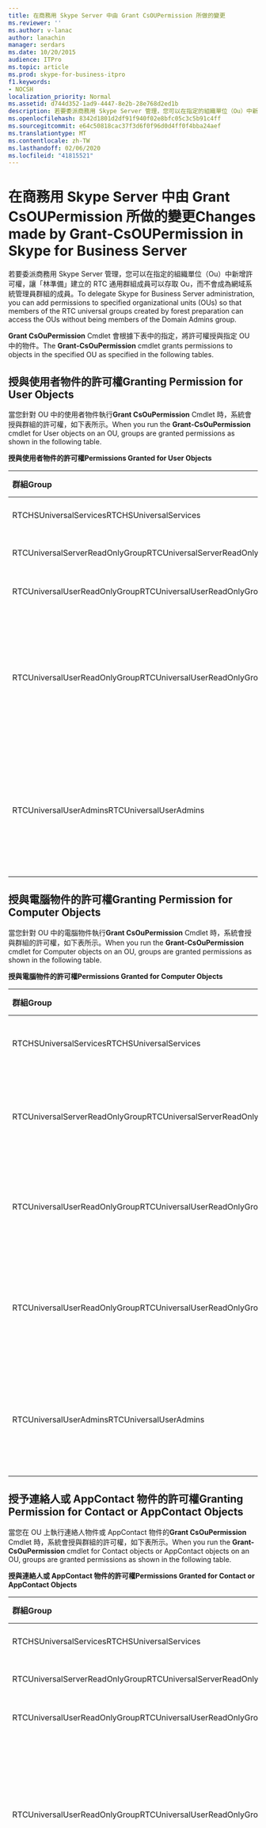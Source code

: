 ```yaml
---
title: 在商務用 Skype Server 中由 Grant CsOUPermission 所做的變更
ms.reviewer: ''
ms.author: v-lanac
author: lanachin
manager: serdars
ms.date: 10/20/2015
audience: ITPro
ms.topic: article
ms.prod: skype-for-business-itpro
f1.keywords:
- NOCSH
localization_priority: Normal
ms.assetid: d744d352-1ad9-4447-8e2b-28e768d2ed1b
description: 若要委派商務用 Skype Server 管理，您可以在指定的組織單位（Ou）中新增許可權，讓「林準備」建立的 RTC 通用群組成員可以存取 Ou，而不會成為網域系統管理員群組的成員。
ms.openlocfilehash: 8342d1801d2df91f940f02e8bfc05c3c5b91c4ff
ms.sourcegitcommit: e64c50818cac37f3d6f0f96d0d4ff0f4bba24aef
ms.translationtype: MT
ms.contentlocale: zh-TW
ms.lasthandoff: 02/06/2020
ms.locfileid: "41815521"
---
```

# <a name="changes-made-by-grant-csoupermission-in-skype-for-business-server"></a><span data-ttu-id="f1c9d-103">在商務用 Skype Server 中由 Grant CsOUPermission 所做的變更</span><span class="sxs-lookup"><span data-stu-id="f1c9d-103">Changes made by Grant-CsOUPermission in Skype for Business Server</span></span>
 
<span data-ttu-id="f1c9d-104">若要委派商務用 Skype Server 管理，您可以在指定的組織單位（Ou）中新增許可權，讓「林準備」建立的 RTC 通用群組成員可以存取 Ou，而不會成為網域系統管理員群組的成員。</span><span class="sxs-lookup"><span data-stu-id="f1c9d-104">To delegate Skype for Business Server administration, you can add permissions to specified organizational units (OUs) so that members of the RTC universal groups created by forest preparation can access the OUs without being members of the Domain Admins group.</span></span> 
  
<span data-ttu-id="f1c9d-105">**Grant CsOuPermission** Cmdlet 會根據下表中的指定，將許可權授與指定 OU 中的物件。</span><span class="sxs-lookup"><span data-stu-id="f1c9d-105">The **Grant-CsOuPermission** cmdlet grants permissions to objects in the specified OU as specified in the following tables.</span></span>
  
## <a name="granting-permission-for-user-objects"></a><span data-ttu-id="f1c9d-106">授與使用者物件的許可權</span><span class="sxs-lookup"><span data-stu-id="f1c9d-106">Granting Permission for User Objects</span></span>

<span data-ttu-id="f1c9d-107">當您針對 OU 中的使用者物件執行**Grant CsOuPermission** Cmdlet 時，系統會授與群組的許可權，如下表所示。</span><span class="sxs-lookup"><span data-stu-id="f1c9d-107">When you run the **Grant-CsOuPermission** cmdlet for User objects on an OU, groups are granted permissions as shown in the following table.</span></span>
  
<span data-ttu-id="f1c9d-108">**授與使用者物件的許可權**</span><span class="sxs-lookup"><span data-stu-id="f1c9d-108">**Permissions Granted for User Objects**</span></span>

|<span data-ttu-id="f1c9d-109">**群組**</span><span class="sxs-lookup"><span data-stu-id="f1c9d-109">**Group**</span></span>|<span data-ttu-id="f1c9d-110">**拒絕**</span><span class="sxs-lookup"><span data-stu-id="f1c9d-110">**Permission**</span></span>|<span data-ttu-id="f1c9d-111">**適用于**</span><span class="sxs-lookup"><span data-stu-id="f1c9d-111">**Applies to**</span></span>|
|:-----|:-----|:-----|
|<span data-ttu-id="f1c9d-112">RTCHSUniversalServices</span><span class="sxs-lookup"><span data-stu-id="f1c9d-112">RTCHSUniversalServices</span></span>  <br/> |<span data-ttu-id="f1c9d-113">複製目錄變更</span><span class="sxs-lookup"><span data-stu-id="f1c9d-113">Replicating directory changes</span></span>  <br/> |<span data-ttu-id="f1c9d-114">僅限這個物件</span><span class="sxs-lookup"><span data-stu-id="f1c9d-114">This object only</span></span>  <br/> |
|<span data-ttu-id="f1c9d-115">RTCUniversalServerReadOnlyGroup</span><span class="sxs-lookup"><span data-stu-id="f1c9d-115">RTCUniversalServerReadOnlyGroup</span></span>  <br/> |<span data-ttu-id="f1c9d-116">清單內容</span><span class="sxs-lookup"><span data-stu-id="f1c9d-116">List contents</span></span>  <br/> <span data-ttu-id="f1c9d-117">讀取所有屬性</span><span class="sxs-lookup"><span data-stu-id="f1c9d-117">Read all properties</span></span>  <br/> <span data-ttu-id="f1c9d-118">讀取權限</span><span class="sxs-lookup"><span data-stu-id="f1c9d-118">Read permissions</span></span>  <br/> |<span data-ttu-id="f1c9d-119">僅限這個物件</span><span class="sxs-lookup"><span data-stu-id="f1c9d-119">This object only</span></span>  <br/> |
|<span data-ttu-id="f1c9d-120">RTCUniversalUserReadOnlyGroup</span><span class="sxs-lookup"><span data-stu-id="f1c9d-120">RTCUniversalUserReadOnlyGroup</span></span>  <br/> |<span data-ttu-id="f1c9d-121">清單內容</span><span class="sxs-lookup"><span data-stu-id="f1c9d-121">List contents</span></span>  <br/> <span data-ttu-id="f1c9d-122">讀取所有屬性</span><span class="sxs-lookup"><span data-stu-id="f1c9d-122">Read all properties</span></span>  <br/> <span data-ttu-id="f1c9d-123">讀取權限</span><span class="sxs-lookup"><span data-stu-id="f1c9d-123">Read permissions</span></span>  <br/> |<span data-ttu-id="f1c9d-124">僅限這個物件</span><span class="sxs-lookup"><span data-stu-id="f1c9d-124">This object only</span></span>  <br/> |
|<span data-ttu-id="f1c9d-125">RTCUniversalUserReadOnlyGroup</span><span class="sxs-lookup"><span data-stu-id="f1c9d-125">RTCUniversalUserReadOnlyGroup</span></span>  <br/> |<span data-ttu-id="f1c9d-126">閱讀 RTCUserSearchPropertySet</span><span class="sxs-lookup"><span data-stu-id="f1c9d-126">Read RTCUserSearchPropertySet</span></span>  <br/> <span data-ttu-id="f1c9d-127">閱讀 RTCUserProvisioningPropertySet</span><span class="sxs-lookup"><span data-stu-id="f1c9d-127">Read RTCUserProvisioningPropertySet</span></span>  <br/> <span data-ttu-id="f1c9d-128">閱讀 RTCPropertySet</span><span class="sxs-lookup"><span data-stu-id="f1c9d-128">Read RTCPropertySet</span></span>  <br/> <span data-ttu-id="f1c9d-129">閱讀公用資訊</span><span class="sxs-lookup"><span data-stu-id="f1c9d-129">Read Public-Information</span></span>  <br/> <span data-ttu-id="f1c9d-130">閱讀一般資訊</span><span class="sxs-lookup"><span data-stu-id="f1c9d-130">Read General-Information</span></span>  <br/> <span data-ttu-id="f1c9d-131">閱讀使用者-帳戶限制</span><span class="sxs-lookup"><span data-stu-id="f1c9d-131">Read User-Account-Restrictions</span></span>  <br/> |<span data-ttu-id="f1c9d-132">後代使用者物件</span><span class="sxs-lookup"><span data-stu-id="f1c9d-132">Descendant User objects</span></span>  <br/> |
|<span data-ttu-id="f1c9d-133">RTCUniversalUserAdmins</span><span class="sxs-lookup"><span data-stu-id="f1c9d-133">RTCUniversalUserAdmins</span></span>  <br/> |<span data-ttu-id="f1c9d-134">撰寫 RTCUserSearchPropertySet</span><span class="sxs-lookup"><span data-stu-id="f1c9d-134">Write RTCUserSearchPropertySet</span></span>  <br/> <span data-ttu-id="f1c9d-135">撰寫 msExchUCVoiceMailSettings</span><span class="sxs-lookup"><span data-stu-id="f1c9d-135">Write msExchUCVoiceMailSettings</span></span>  <br/> <span data-ttu-id="f1c9d-136">撰寫 RTCUserProvisioningPropertySet</span><span class="sxs-lookup"><span data-stu-id="f1c9d-136">Write RTCUserProvisioningPropertySet</span></span>  <br/> <span data-ttu-id="f1c9d-137">撰寫 RTCPropertySet</span><span class="sxs-lookup"><span data-stu-id="f1c9d-137">Write RTCPropertySet</span></span>  <br/> <span data-ttu-id="f1c9d-138">撰寫 proxyAddresses</span><span class="sxs-lookup"><span data-stu-id="f1c9d-138">Write proxyAddresses</span></span>  <br/> |<span data-ttu-id="f1c9d-139">後代使用者物件</span><span class="sxs-lookup"><span data-stu-id="f1c9d-139">Descendant User objects</span></span>  <br/> |
   
## <a name="granting-permission-for-computer-objects"></a><span data-ttu-id="f1c9d-140">授與電腦物件的許可權</span><span class="sxs-lookup"><span data-stu-id="f1c9d-140">Granting Permission for Computer Objects</span></span>

<span data-ttu-id="f1c9d-141">當您針對 OU 中的電腦物件執行**Grant CsOuPermission** Cmdlet 時，系統會授與群組的許可權，如下表所示。</span><span class="sxs-lookup"><span data-stu-id="f1c9d-141">When you run the **Grant-CsOuPermission** cmdlet for Computer objects on an OU, groups are granted permissions as shown in the following table.</span></span>
  
<span data-ttu-id="f1c9d-142">**授與電腦物件的許可權**</span><span class="sxs-lookup"><span data-stu-id="f1c9d-142">**Permissions Granted for Computer Objects**</span></span>

|<span data-ttu-id="f1c9d-143">**群組**</span><span class="sxs-lookup"><span data-stu-id="f1c9d-143">**Group**</span></span>|<span data-ttu-id="f1c9d-144">**拒絕**</span><span class="sxs-lookup"><span data-stu-id="f1c9d-144">**Permission**</span></span>|<span data-ttu-id="f1c9d-145">**適用于**</span><span class="sxs-lookup"><span data-stu-id="f1c9d-145">**Applies to**</span></span>|
|:-----|:-----|:-----|
|<span data-ttu-id="f1c9d-146">RTCHSUniversalServices</span><span class="sxs-lookup"><span data-stu-id="f1c9d-146">RTCHSUniversalServices</span></span>  <br/> |<span data-ttu-id="f1c9d-147">複製目錄變更</span><span class="sxs-lookup"><span data-stu-id="f1c9d-147">Replicating directory changes</span></span>  <br/> |<span data-ttu-id="f1c9d-148">僅限這個物件</span><span class="sxs-lookup"><span data-stu-id="f1c9d-148">This object only</span></span>  <br/> |
|<span data-ttu-id="f1c9d-149">RTCUniversalServerReadOnlyGroup</span><span class="sxs-lookup"><span data-stu-id="f1c9d-149">RTCUniversalServerReadOnlyGroup</span></span>  <br/> |<span data-ttu-id="f1c9d-150">清單內容</span><span class="sxs-lookup"><span data-stu-id="f1c9d-150">List contents</span></span>  <br/> <span data-ttu-id="f1c9d-151">讀取所有屬性</span><span class="sxs-lookup"><span data-stu-id="f1c9d-151">Read all properties</span></span>  <br/> <span data-ttu-id="f1c9d-152">讀取權限</span><span class="sxs-lookup"><span data-stu-id="f1c9d-152">Read permissions</span></span>  <br/> |<span data-ttu-id="f1c9d-153">僅限這個物件</span><span class="sxs-lookup"><span data-stu-id="f1c9d-153">This object only</span></span>  <br/> |
|<span data-ttu-id="f1c9d-154">RTCUniversalUserReadOnlyGroup</span><span class="sxs-lookup"><span data-stu-id="f1c9d-154">RTCUniversalUserReadOnlyGroup</span></span>  <br/> |<span data-ttu-id="f1c9d-155">清單內容</span><span class="sxs-lookup"><span data-stu-id="f1c9d-155">List contents</span></span>  <br/> <span data-ttu-id="f1c9d-156">讀取所有屬性</span><span class="sxs-lookup"><span data-stu-id="f1c9d-156">Read all properties</span></span>  <br/> <span data-ttu-id="f1c9d-157">讀取權限</span><span class="sxs-lookup"><span data-stu-id="f1c9d-157">Read permissions</span></span>  <br/> |<span data-ttu-id="f1c9d-158">僅限這個物件</span><span class="sxs-lookup"><span data-stu-id="f1c9d-158">This object only</span></span>  <br/> |
|<span data-ttu-id="f1c9d-159">RTCUniversalUserReadOnlyGroup</span><span class="sxs-lookup"><span data-stu-id="f1c9d-159">RTCUniversalUserReadOnlyGroup</span></span>  <br/> |<span data-ttu-id="f1c9d-160">閱讀公用資訊</span><span class="sxs-lookup"><span data-stu-id="f1c9d-160">Read Public-Information</span></span>  <br/> <span data-ttu-id="f1c9d-161">已驗證閱讀-DNS 主機名稱</span><span class="sxs-lookup"><span data-stu-id="f1c9d-161">Read Validated-DNS-Host-Name</span></span>  <br/> |<span data-ttu-id="f1c9d-162">後代電腦物件</span><span class="sxs-lookup"><span data-stu-id="f1c9d-162">Descendant Computer objects</span></span>  <br/> |
|<span data-ttu-id="f1c9d-163">RTCUniversalUserAdmins</span><span class="sxs-lookup"><span data-stu-id="f1c9d-163">RTCUniversalUserAdmins</span></span>  <br/> |<span data-ttu-id="f1c9d-164">閱讀公用資訊</span><span class="sxs-lookup"><span data-stu-id="f1c9d-164">Read Public-Information</span></span>  <br/> <span data-ttu-id="f1c9d-165">已驗證閱讀-DNS 主機名稱</span><span class="sxs-lookup"><span data-stu-id="f1c9d-165">Read Validated-DNS-Host-Name</span></span>  <br/> |<span data-ttu-id="f1c9d-166">後代電腦物件</span><span class="sxs-lookup"><span data-stu-id="f1c9d-166">Descendant Computer objects</span></span>  <br/> |
   
## <a name="granting-permission-for-contact-or-appcontact-objects"></a><span data-ttu-id="f1c9d-167">授予連絡人或 AppContact 物件的許可權</span><span class="sxs-lookup"><span data-stu-id="f1c9d-167">Granting Permission for Contact or AppContact Objects</span></span>

<span data-ttu-id="f1c9d-168">當您在 OU 上執行連絡人物件或 AppContact 物件的**Grant CsOuPermission** Cmdlet 時，系統會授與群組的許可權，如下表所示。</span><span class="sxs-lookup"><span data-stu-id="f1c9d-168">When you run the **Grant-CsOuPermission** cmdlet for Contact objects or AppContact objects on an OU, groups are granted permissions as shown in the following table.</span></span>
  
<span data-ttu-id="f1c9d-169">**授與連絡人或 AppContact 物件的許可權**</span><span class="sxs-lookup"><span data-stu-id="f1c9d-169">**Permissions Granted for Contact or AppContact Objects**</span></span>

|<span data-ttu-id="f1c9d-170">**群組**</span><span class="sxs-lookup"><span data-stu-id="f1c9d-170">**Group**</span></span>|<span data-ttu-id="f1c9d-171">**拒絕**</span><span class="sxs-lookup"><span data-stu-id="f1c9d-171">**Permission**</span></span>|<span data-ttu-id="f1c9d-172">**適用于**</span><span class="sxs-lookup"><span data-stu-id="f1c9d-172">**Applies to**</span></span>|
|:-----|:-----|:-----|
|<span data-ttu-id="f1c9d-173">RTCHSUniversalServices</span><span class="sxs-lookup"><span data-stu-id="f1c9d-173">RTCHSUniversalServices</span></span>  <br/> |<span data-ttu-id="f1c9d-174">複製目錄變更</span><span class="sxs-lookup"><span data-stu-id="f1c9d-174">Replicating directory changes</span></span>  <br/> |<span data-ttu-id="f1c9d-175">僅限這個物件</span><span class="sxs-lookup"><span data-stu-id="f1c9d-175">This object only</span></span>  <br/> |
|<span data-ttu-id="f1c9d-176">RTCUniversalServerReadOnlyGroup</span><span class="sxs-lookup"><span data-stu-id="f1c9d-176">RTCUniversalServerReadOnlyGroup</span></span>  <br/> |<span data-ttu-id="f1c9d-177">清單內容</span><span class="sxs-lookup"><span data-stu-id="f1c9d-177">List contents</span></span>  <br/> <span data-ttu-id="f1c9d-178">讀取所有屬性</span><span class="sxs-lookup"><span data-stu-id="f1c9d-178">Read all properties</span></span>  <br/> <span data-ttu-id="f1c9d-179">讀取權限</span><span class="sxs-lookup"><span data-stu-id="f1c9d-179">Read permissions</span></span>  <br/> |<span data-ttu-id="f1c9d-180">僅限這個物件</span><span class="sxs-lookup"><span data-stu-id="f1c9d-180">This object only</span></span>  <br/> |
|<span data-ttu-id="f1c9d-181">RTCUniversalUserReadOnlyGroup</span><span class="sxs-lookup"><span data-stu-id="f1c9d-181">RTCUniversalUserReadOnlyGroup</span></span>  <br/> |<span data-ttu-id="f1c9d-182">清單內容</span><span class="sxs-lookup"><span data-stu-id="f1c9d-182">List contents</span></span>  <br/> <span data-ttu-id="f1c9d-183">讀取所有屬性</span><span class="sxs-lookup"><span data-stu-id="f1c9d-183">Read all properties</span></span>  <br/> <span data-ttu-id="f1c9d-184">讀取權限</span><span class="sxs-lookup"><span data-stu-id="f1c9d-184">Read permissions</span></span>  <br/> |<span data-ttu-id="f1c9d-185">僅限這個物件</span><span class="sxs-lookup"><span data-stu-id="f1c9d-185">This object only</span></span>  <br/> |
|<span data-ttu-id="f1c9d-186">RTCUniversalUserReadOnlyGroup</span><span class="sxs-lookup"><span data-stu-id="f1c9d-186">RTCUniversalUserReadOnlyGroup</span></span>  <br/> |<span data-ttu-id="f1c9d-187">閱讀 RTCUserSearchPropertySet</span><span class="sxs-lookup"><span data-stu-id="f1c9d-187">Read RTCUserSearchPropertySet</span></span>  <br/> <span data-ttu-id="f1c9d-188">閱讀 RTCUserProvisioningPropertySet</span><span class="sxs-lookup"><span data-stu-id="f1c9d-188">Read RTCUserProvisioningPropertySet</span></span>  <br/> <span data-ttu-id="f1c9d-189">閱讀 RTCPropertySet</span><span class="sxs-lookup"><span data-stu-id="f1c9d-189">Read RTCPropertySet</span></span>  <br/> <span data-ttu-id="f1c9d-190">閱讀公用資訊</span><span class="sxs-lookup"><span data-stu-id="f1c9d-190">Read Public-Information</span></span>  <br/> <span data-ttu-id="f1c9d-191">閱讀一般資訊</span><span class="sxs-lookup"><span data-stu-id="f1c9d-191">Read General-Information</span></span>  <br/> <span data-ttu-id="f1c9d-192">閱讀個人資訊</span><span class="sxs-lookup"><span data-stu-id="f1c9d-192">Read Personal-Information</span></span>  <br/> <span data-ttu-id="f1c9d-193">閱讀使用者-帳戶限制</span><span class="sxs-lookup"><span data-stu-id="f1c9d-193">Read User-Account-Restrictions</span></span>  <br/> |<span data-ttu-id="f1c9d-194">子代連絡人物件</span><span class="sxs-lookup"><span data-stu-id="f1c9d-194">Descendant Contact objects</span></span>  <br/> |
|<span data-ttu-id="f1c9d-195">RTCUniversalUserAdmins</span><span class="sxs-lookup"><span data-stu-id="f1c9d-195">RTCUniversalUserAdmins</span></span>  <br/> |<span data-ttu-id="f1c9d-196">撰寫 RTCUserSearchPropertySet</span><span class="sxs-lookup"><span data-stu-id="f1c9d-196">Write RTCUserSearchPropertySet</span></span>  <br/> <span data-ttu-id="f1c9d-197">撰寫 otherIpPhone</span><span class="sxs-lookup"><span data-stu-id="f1c9d-197">Write otherIpPhone</span></span>  <br/> <span data-ttu-id="f1c9d-198">寫入 displayName</span><span class="sxs-lookup"><span data-stu-id="f1c9d-198">Write displayName</span></span>  <br/> <span data-ttu-id="f1c9d-199">撰寫描述</span><span class="sxs-lookup"><span data-stu-id="f1c9d-199">Write description</span></span>  <br/> <span data-ttu-id="f1c9d-200">撰寫 Telephonenumber 相同</span><span class="sxs-lookup"><span data-stu-id="f1c9d-200">Write telephoneNumber</span></span>  <br/> <span data-ttu-id="f1c9d-201">撰寫 msExchUCVoiceMailSettings</span><span class="sxs-lookup"><span data-stu-id="f1c9d-201">Write msExchUCVoiceMailSettings</span></span>  <br/> <span data-ttu-id="f1c9d-202">撰寫 RTCUserProvisioningPropertySet</span><span class="sxs-lookup"><span data-stu-id="f1c9d-202">Write RTCUserProvisioningPropertySet</span></span>  <br/> <span data-ttu-id="f1c9d-203">撰寫 RTCPropertySet</span><span class="sxs-lookup"><span data-stu-id="f1c9d-203">Write RTCPropertySet</span></span>  <br/> <span data-ttu-id="f1c9d-204">撰寫 proxyAddresses</span><span class="sxs-lookup"><span data-stu-id="f1c9d-204">Write proxyAddresses</span></span>  <br/> |<span data-ttu-id="f1c9d-205">子代連絡人物件</span><span class="sxs-lookup"><span data-stu-id="f1c9d-205">Descendant Contact objects</span></span>  <br/> |
   
## <a name="granting-permission-for-device-objects"></a><span data-ttu-id="f1c9d-206">為裝置物件授與許可權</span><span class="sxs-lookup"><span data-stu-id="f1c9d-206">Granting Permission for Device Objects</span></span>

<span data-ttu-id="f1c9d-207">當您針對 OU 中的裝置物件執行**Grant CsOuPermission** Cmdlet 時，系統會授與群組的許可權，如下表所示。</span><span class="sxs-lookup"><span data-stu-id="f1c9d-207">When you run the **Grant-CsOuPermission** cmdlet for Device objects on an OU, groups are granted permissions as shown in the following table.</span></span>
  
<span data-ttu-id="f1c9d-208">**針對裝置物件所授的許可權**</span><span class="sxs-lookup"><span data-stu-id="f1c9d-208">**Permissions Granted for Device Objects**</span></span>

|<span data-ttu-id="f1c9d-209">**群組**</span><span class="sxs-lookup"><span data-stu-id="f1c9d-209">**Group**</span></span>|<span data-ttu-id="f1c9d-210">**拒絕**</span><span class="sxs-lookup"><span data-stu-id="f1c9d-210">**Permission**</span></span>|<span data-ttu-id="f1c9d-211">**適用于**</span><span class="sxs-lookup"><span data-stu-id="f1c9d-211">**Applies to**</span></span>|
|:-----|:-----|:-----|
|<span data-ttu-id="f1c9d-212">RTCHSUniversalServices</span><span class="sxs-lookup"><span data-stu-id="f1c9d-212">RTCHSUniversalServices</span></span>  <br/> |<span data-ttu-id="f1c9d-213">複製目錄變更</span><span class="sxs-lookup"><span data-stu-id="f1c9d-213">Replicating directory changes</span></span>  <br/> |<span data-ttu-id="f1c9d-214">僅限這個物件</span><span class="sxs-lookup"><span data-stu-id="f1c9d-214">This object only</span></span>  <br/> |
|<span data-ttu-id="f1c9d-215">RTCUniversalServerReadOnlyGroup</span><span class="sxs-lookup"><span data-stu-id="f1c9d-215">RTCUniversalServerReadOnlyGroup</span></span>  <br/> |<span data-ttu-id="f1c9d-216">清單內容</span><span class="sxs-lookup"><span data-stu-id="f1c9d-216">List contents</span></span>  <br/> <span data-ttu-id="f1c9d-217">讀取所有屬性</span><span class="sxs-lookup"><span data-stu-id="f1c9d-217">Read all properties</span></span>  <br/> <span data-ttu-id="f1c9d-218">讀取權限</span><span class="sxs-lookup"><span data-stu-id="f1c9d-218">Read permissions</span></span>  <br/> |<span data-ttu-id="f1c9d-219">僅限這個物件</span><span class="sxs-lookup"><span data-stu-id="f1c9d-219">This object only</span></span>  <br/> |
|<span data-ttu-id="f1c9d-220">RTCUniversalUserReadOnlyGroup</span><span class="sxs-lookup"><span data-stu-id="f1c9d-220">RTCUniversalUserReadOnlyGroup</span></span>  <br/> |<span data-ttu-id="f1c9d-221">清單內容</span><span class="sxs-lookup"><span data-stu-id="f1c9d-221">List contents</span></span>  <br/> <span data-ttu-id="f1c9d-222">讀取所有屬性</span><span class="sxs-lookup"><span data-stu-id="f1c9d-222">Read all properties</span></span>  <br/> <span data-ttu-id="f1c9d-223">讀取權限</span><span class="sxs-lookup"><span data-stu-id="f1c9d-223">Read permissions</span></span>  <br/> |<span data-ttu-id="f1c9d-224">僅限這個物件</span><span class="sxs-lookup"><span data-stu-id="f1c9d-224">This object only</span></span>  <br/> |
|<span data-ttu-id="f1c9d-225">RTCUniversalUserReadOnlyGroup</span><span class="sxs-lookup"><span data-stu-id="f1c9d-225">RTCUniversalUserReadOnlyGroup</span></span>  <br/> |<span data-ttu-id="f1c9d-226">閱讀 RTCUserSearchPropertySet</span><span class="sxs-lookup"><span data-stu-id="f1c9d-226">Read RTCUserSearchPropertySet</span></span>  <br/> <span data-ttu-id="f1c9d-227">閱讀 RTCUserProvisioningPropertySet</span><span class="sxs-lookup"><span data-stu-id="f1c9d-227">Read RTCUserProvisioningPropertySet</span></span>  <br/> <span data-ttu-id="f1c9d-228">閱讀 RTCPropertySet</span><span class="sxs-lookup"><span data-stu-id="f1c9d-228">Read RTCPropertySet</span></span>  <br/> <span data-ttu-id="f1c9d-229">閱讀公用資訊</span><span class="sxs-lookup"><span data-stu-id="f1c9d-229">Read Public-Information</span></span>  <br/> <span data-ttu-id="f1c9d-230">閱讀個人資訊</span><span class="sxs-lookup"><span data-stu-id="f1c9d-230">Read Personal-Information</span></span>  <br/> <span data-ttu-id="f1c9d-231">閱讀一般資訊</span><span class="sxs-lookup"><span data-stu-id="f1c9d-231">Read General-Information</span></span>  <br/> <span data-ttu-id="f1c9d-232">閱讀使用者-帳戶限制</span><span class="sxs-lookup"><span data-stu-id="f1c9d-232">Read User-Account-Restrictions</span></span>  <br/> |<span data-ttu-id="f1c9d-233">子代連絡人物件</span><span class="sxs-lookup"><span data-stu-id="f1c9d-233">Descendant Contact objects</span></span>  <br/> |
|<span data-ttu-id="f1c9d-234">RTCUniversalUserAdmins</span><span class="sxs-lookup"><span data-stu-id="f1c9d-234">RTCUniversalUserAdmins</span></span>  <br/> |<span data-ttu-id="f1c9d-235">建立子系</span><span class="sxs-lookup"><span data-stu-id="f1c9d-235">Create child</span></span>  <br/> <span data-ttu-id="f1c9d-236">刪除子系</span><span class="sxs-lookup"><span data-stu-id="f1c9d-236">Delete child</span></span>  <br/> <span data-ttu-id="f1c9d-237">刪除樹</span><span class="sxs-lookup"><span data-stu-id="f1c9d-237">Delete tree</span></span>  <br/> |<span data-ttu-id="f1c9d-238">資訊</span><span class="sxs-lookup"><span data-stu-id="f1c9d-238">Contact</span></span>  <br/> |
|<span data-ttu-id="f1c9d-239">RTCUniversalUserAdmins</span><span class="sxs-lookup"><span data-stu-id="f1c9d-239">RTCUniversalUserAdmins</span></span>  <br/> |<span data-ttu-id="f1c9d-240">寫入 displayName</span><span class="sxs-lookup"><span data-stu-id="f1c9d-240">Write displayName</span></span>  <br/> <span data-ttu-id="f1c9d-241">撰寫描述</span><span class="sxs-lookup"><span data-stu-id="f1c9d-241">Write description</span></span>  <br/> <span data-ttu-id="f1c9d-242">撰寫 Telephonenumber 相同</span><span class="sxs-lookup"><span data-stu-id="f1c9d-242">Write telephoneNumber</span></span>  <br/> |<span data-ttu-id="f1c9d-243">後代使用者物件</span><span class="sxs-lookup"><span data-stu-id="f1c9d-243">Descendant User objects</span></span>  <br/> |
|<span data-ttu-id="f1c9d-244">RTCUniversalUserAdmins</span><span class="sxs-lookup"><span data-stu-id="f1c9d-244">RTCUniversalUserAdmins</span></span>  <br/> |<span data-ttu-id="f1c9d-245">撰寫 RTCUserSearchPropertySet</span><span class="sxs-lookup"><span data-stu-id="f1c9d-245">Write RTCUserSearchPropertySet</span></span>  <br/> <span data-ttu-id="f1c9d-246">撰寫 otherIpPhone</span><span class="sxs-lookup"><span data-stu-id="f1c9d-246">Write otherIpPhone</span></span>  <br/> <span data-ttu-id="f1c9d-247">寫入 displayName</span><span class="sxs-lookup"><span data-stu-id="f1c9d-247">Write displayName</span></span>  <br/> <span data-ttu-id="f1c9d-248">撰寫描述</span><span class="sxs-lookup"><span data-stu-id="f1c9d-248">Write description</span></span>  <br/> <span data-ttu-id="f1c9d-249">撰寫 Telephonenumber 相同</span><span class="sxs-lookup"><span data-stu-id="f1c9d-249">Write telephoneNumber</span></span>  <br/> <span data-ttu-id="f1c9d-250">撰寫 msExchUCVoiceMailSettings</span><span class="sxs-lookup"><span data-stu-id="f1c9d-250">Write msExchUCVoiceMailSettings</span></span>  <br/> <span data-ttu-id="f1c9d-251">撰寫 RTCUserProvisioningPropertySet</span><span class="sxs-lookup"><span data-stu-id="f1c9d-251">Write RTCUserProvisioningPropertySet</span></span>  <br/> <span data-ttu-id="f1c9d-252">撰寫 RTCPropertySet</span><span class="sxs-lookup"><span data-stu-id="f1c9d-252">Write RTCPropertySet</span></span>  <br/> <span data-ttu-id="f1c9d-253">撰寫 proxyAddresses</span><span class="sxs-lookup"><span data-stu-id="f1c9d-253">Write proxyAddresses</span></span>  <br/> |<span data-ttu-id="f1c9d-254">子代連絡人物件</span><span class="sxs-lookup"><span data-stu-id="f1c9d-254">Descendant Contact objects</span></span>  <br/> |
   
## <a name="granting-permission-for-inetorgperson-objects"></a><span data-ttu-id="f1c9d-255">授予 InetOrgPerson 物件的許可權</span><span class="sxs-lookup"><span data-stu-id="f1c9d-255">Granting Permission for InetOrgPerson Objects</span></span>

<span data-ttu-id="f1c9d-256">當您針對 OU 上的 InetOrgPerson 物件執行**Grant CsOuPermission** Cmdlet 時，系統會授與群組的許可權，如下表所示。</span><span class="sxs-lookup"><span data-stu-id="f1c9d-256">When you run the **Grant-CsOuPermission** cmdlet for InetOrgPerson objects on an OU, groups are granted permissions as shown in the following table.</span></span>
  
<span data-ttu-id="f1c9d-257">**授與 InetOrgPerson 物件的許可權**</span><span class="sxs-lookup"><span data-stu-id="f1c9d-257">**Permissions Granted for InetOrgPerson Objects**</span></span>

|<span data-ttu-id="f1c9d-258">**群組**</span><span class="sxs-lookup"><span data-stu-id="f1c9d-258">**Group**</span></span>|<span data-ttu-id="f1c9d-259">**拒絕**</span><span class="sxs-lookup"><span data-stu-id="f1c9d-259">**Permission**</span></span>|<span data-ttu-id="f1c9d-260">**適用于**</span><span class="sxs-lookup"><span data-stu-id="f1c9d-260">**Applies to**</span></span>|
|:-----|:-----|:-----|
|<span data-ttu-id="f1c9d-261">RTCHSUniversalServices</span><span class="sxs-lookup"><span data-stu-id="f1c9d-261">RTCHSUniversalServices</span></span>  <br/> |<span data-ttu-id="f1c9d-262">複製目錄變更</span><span class="sxs-lookup"><span data-stu-id="f1c9d-262">Replicating directory changes</span></span>  <br/> |<span data-ttu-id="f1c9d-263">僅限這個物件</span><span class="sxs-lookup"><span data-stu-id="f1c9d-263">This object only</span></span>  <br/> |
|<span data-ttu-id="f1c9d-264">RTCUniversalServerReadOnlyGroup</span><span class="sxs-lookup"><span data-stu-id="f1c9d-264">RTCUniversalServerReadOnlyGroup</span></span>  <br/> |<span data-ttu-id="f1c9d-265">清單內容</span><span class="sxs-lookup"><span data-stu-id="f1c9d-265">List contents</span></span>  <br/> <span data-ttu-id="f1c9d-266">讀取所有屬性</span><span class="sxs-lookup"><span data-stu-id="f1c9d-266">Read all properties</span></span>  <br/> <span data-ttu-id="f1c9d-267">讀取權限</span><span class="sxs-lookup"><span data-stu-id="f1c9d-267">Read permissions</span></span>  <br/> |<span data-ttu-id="f1c9d-268">僅限這個物件</span><span class="sxs-lookup"><span data-stu-id="f1c9d-268">This object only</span></span>  <br/> |
|<span data-ttu-id="f1c9d-269">RTCUniversalUserReadOnlyGroup</span><span class="sxs-lookup"><span data-stu-id="f1c9d-269">RTCUniversalUserReadOnlyGroup</span></span>  <br/> |<span data-ttu-id="f1c9d-270">清單內容</span><span class="sxs-lookup"><span data-stu-id="f1c9d-270">List contents</span></span>  <br/> <span data-ttu-id="f1c9d-271">讀取所有屬性</span><span class="sxs-lookup"><span data-stu-id="f1c9d-271">Read all properties</span></span>  <br/> <span data-ttu-id="f1c9d-272">讀取權限</span><span class="sxs-lookup"><span data-stu-id="f1c9d-272">Read permissions</span></span>  <br/> |<span data-ttu-id="f1c9d-273">僅限這個物件</span><span class="sxs-lookup"><span data-stu-id="f1c9d-273">This object only</span></span>  <br/> |
|<span data-ttu-id="f1c9d-274">RTCUniversalUserReadOnlyGroup</span><span class="sxs-lookup"><span data-stu-id="f1c9d-274">RTCUniversalUserReadOnlyGroup</span></span>  <br/> |<span data-ttu-id="f1c9d-275">閱讀 RTCUserSearchPropertySet</span><span class="sxs-lookup"><span data-stu-id="f1c9d-275">Read RTCUserSearchPropertySet</span></span>  <br/> <span data-ttu-id="f1c9d-276">閱讀 RTCUserProvisioningPropertySet</span><span class="sxs-lookup"><span data-stu-id="f1c9d-276">Read RTCUserProvisioningPropertySet</span></span>  <br/> <span data-ttu-id="f1c9d-277">閱讀 RTCPropertySet</span><span class="sxs-lookup"><span data-stu-id="f1c9d-277">Read RTCPropertySet</span></span>  <br/> <span data-ttu-id="f1c9d-278">閱讀個人資訊</span><span class="sxs-lookup"><span data-stu-id="f1c9d-278">Read Personal-Information</span></span>  <br/> <span data-ttu-id="f1c9d-279">閱讀公用資訊</span><span class="sxs-lookup"><span data-stu-id="f1c9d-279">Read Public-Information</span></span>  <br/> <span data-ttu-id="f1c9d-280">閱讀一般資訊</span><span class="sxs-lookup"><span data-stu-id="f1c9d-280">Read General-Information</span></span>  <br/> <span data-ttu-id="f1c9d-281">閱讀使用者-帳戶限制</span><span class="sxs-lookup"><span data-stu-id="f1c9d-281">Read User-Account-Restrictions</span></span>  <br/> |<span data-ttu-id="f1c9d-282">子代 inetOrgPerson 物件</span><span class="sxs-lookup"><span data-stu-id="f1c9d-282">Descendant inetOrgPerson objects</span></span>  <br/> |
|<span data-ttu-id="f1c9d-283">RTCUniversalUserAdmins</span><span class="sxs-lookup"><span data-stu-id="f1c9d-283">RTCUniversalUserAdmins</span></span>  <br/> |<span data-ttu-id="f1c9d-284">撰寫 RTCUserSearchPropertySet</span><span class="sxs-lookup"><span data-stu-id="f1c9d-284">Write RTCUserSearchPropertySet</span></span>  <br/> <span data-ttu-id="f1c9d-285">撰寫 RTCUserProvisioningPropertySet</span><span class="sxs-lookup"><span data-stu-id="f1c9d-285">Write RTCUserProvisioningPropertySet</span></span>  <br/> <span data-ttu-id="f1c9d-286">撰寫 RTCPropertySet</span><span class="sxs-lookup"><span data-stu-id="f1c9d-286">Write RTCPropertySet</span></span>  <br/> <span data-ttu-id="f1c9d-287">撰寫 proxyAddresses</span><span class="sxs-lookup"><span data-stu-id="f1c9d-287">Write proxyAddresses</span></span>  <br/> |<span data-ttu-id="f1c9d-288">子代 inetOrgPerson 物件</span><span class="sxs-lookup"><span data-stu-id="f1c9d-288">Descendant inetOrgPerson objects</span></span>  <br/> |
   


